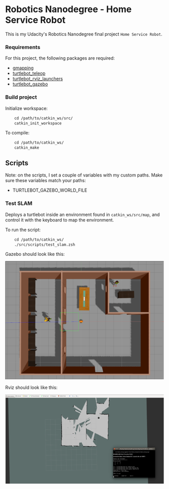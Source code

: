 # Robotics Nanodegree - Home Service Robot 

This is my Udacity's Robotics Nanodegree final project ```Home Service Robot```.

### Requirements
For this project, the following packages are required:
- [gmapping](http://wiki.ros.org/gmapping)
- [turtlebot_teleop](http://wiki.ros.org/turtlebot_teleop)
- [turtlebot_rviz_launchers](http://wiki.ros.org/turtlebot_rviz_launchers)
- [turtlebot_gazebo](http://wiki.ros.org/turtlebot_gazebo)

### Build project
Initialize workspace:
```
	cd /path/to/catkin_ws/src/
	catkin_init_workspace
```

To compile:
```
	cd /path/to/catkin_ws/
	catkin_make
```

## Scripts
Note: on the scripts, I set a couple of variables with my custom paths. Make sure these variables match your paths:
- TURTLEBOT_GAZEBO_WORLD_FILE

### Test SLAM
Deploys a turtlebot inside an environment found in ```catkin_ws/src/map```, and control it with the keyboard to map the environment. 

To run the script:
```
	cd /path/to/catkin_ws/
	./src/scripts/test_slam.zsh
```

Gazebo should look like this:
<p align="center">
    <img src="./readme/gazebo.png" width="800" />
</p>

Rviz should look like this:
<p align="center">
   <img src="./readme/rviz_slam.png" width="800" />
</p> 

